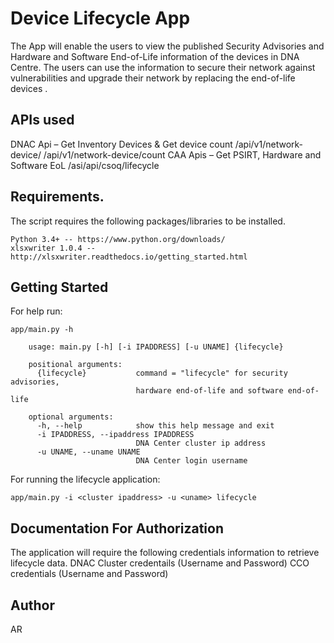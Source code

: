 # Device Lifecycle App


The App will enable the users to view the published Security Advisories and Hardware and Software End-of-Life
information of the devices in DNA Centre. The users can use the information to secure their network against
vulnerabilities and upgrade their network by replacing the end-of-life devices .

## APIs used

DNAC Api – Get Inventory Devices & Get device count
            /api/v1/network-device/
            /api/v1/network-device/count
CAA Apis – Get PSIRT, Hardware and Software EoL
            /asi/api/csoq/lifecycle



## Requirements.


The script requires the following packages/libraries to be installed.

    Python 3.4+ -- https://www.python.org/downloads/
    xlsxwriter 1.0.4 -- http://xlsxwriter.readthedocs.io/getting_started.html


## Getting Started



For help run:

```
app/main.py -h

```
        usage: main.py [-h] [-i IPADDRESS] [-u UNAME] {lifecycle}

        positional arguments:
          {lifecycle}           command = "lifecycle" for security advisories,
                                hardware end-of-life and software end-of-life

        optional arguments:
          -h, --help            show this help message and exit
          -i IPADDRESS, --ipaddress IPADDRESS
                                DNA Center cluster ip address
          -u UNAME, --uname UNAME
                                DNA Center login username




For running the lifecycle application:


```
app/main.py -i <cluster ipaddress> -u <uname> lifecycle

```


## Documentation For Authorization


The application will require the following credentials information to retrieve lifecycle data.
    DNAC Cluster credentails (Username and Password)
    CCO credentials (Username and Password)


## Author

AR

